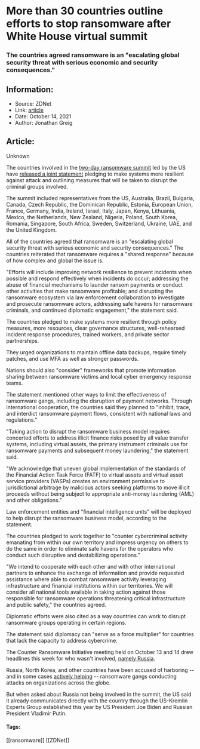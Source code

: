 # More than 30 countries outline efforts to stop ransomware after White House virtual summit
### The countries agreed ransomware is an "escalating global security threat with serious economic and security consequences."

## Information:
+ Source: ZDNet
+ Link: [article](https://www.zdnet.com/article/30-countries-outline-efforts-to-stop-ransomware-after-white-house-virtual-summit/)
+ Date: October 14, 2021
+ Author: Jonathan Greig


## Article:
Unknown

The countries involved in the [two-day ransomware summit](https://www.zdnet.com/article/white-house-to-convene-30-country-cybersecurity-meeting/) led by the US have [released a joint statement](https://s3.documentcloud.org/documents/21085090/joint-statement-international-counter-ransomware-initiative.pdf) pledging to make systems more resilient against attack and outlining measures that will be taken to disrupt the criminal groups involved.  

The summit included representatives from the US, Australia, Brazil, Bulgaria, Canada, Czech Republic, the Dominican Republic, Estonia, European Union, France, Germany, India, Ireland, Israel, Italy, Japan, Kenya, Lithuania, Mexico, the Netherlands, New Zealand, Nigeria, Poland, South Korea, Romania, Singapore, South Africa, Sweden, Switzerland, Ukraine, UAE, and the United Kingdom.

All of the countries agreed that ransomware is an "escalating global security threat with serious economic and security consequences." The countries reiterated that ransomware requires a "shared response" because of how complex and global the issue is. 

"Efforts will include improving network resilience to prevent incidents when possible and respond effectively when incidents do occur; addressing the abuse of financial mechanisms to launder ransom payments or conduct other activities that make ransomware profitable; and disrupting the ransomware ecosystem via law enforcement collaboration to investigate and prosecute ransomware actors, addressing safe havens for ransomware criminals, and continued diplomatic engagement," the statement said.

The countries pledged to make systems more resilient through policy measures, more resources, clear governance structures, well-rehearsed incident response procedures, trained workers, and private sector partnerships. 

They urged organizations to maintain offline data backups, require timely patches, and use MFA as well as stronger passwords. 

Nations should also "consider" frameworks that promote information sharing between ransomware victims and local cyber emergency response teams. 






The statement mentioned other ways to limit the effectiveness of ransomware gangs, including the disruption of payment networks. Through international cooperation, the countries said they planned to "inhibit, trace, and interdict ransomware payment flows, consistent with national laws and regulations."

"Taking action to disrupt the ransomware business model requires concerted efforts to address illicit finance risks posed by all value transfer systems, including virtual assets, the primary instrument criminals use for ransomware payments and subsequent money laundering," the statement said. 

"We acknowledge that uneven global implementation of the standards of the Financial Action Task Force (FATF) to virtual assets and virtual asset service providers (VASPs) creates an environment permissive to jurisdictional arbitrage by malicious actors seeking platforms to move illicit proceeds without being subject to appropriate anti-money laundering (AML) and other obligations." 

Law enforcement entities and "financial intelligence units" will be deployed to help disrupt the ransomware business model, according to the statement. 

The countries pledged to work together to "counter cybercriminal activity emanating from within our own territory and impress urgency on others to do the same in order to eliminate safe havens for the operators who conduct such disruptive and destabilizing operations." 

"We intend to cooperate with each other and with other international partners to enhance the exchange of information and provide requested assistance where able to combat ransomware activity leveraging infrastructure and financial institutions within our territories. We will consider all national tools available in taking action against those responsible for ransomware operations threatening critical infrastructure and public safety," the countries agreed. 

Diplomatic efforts were also cited as a way countries can work to disrupt ransomware groups operating in certain regions. 

The statement said diplomacy can "serve as a force multiplier" for countries that lack the capacity to address cybercrime. 

The Counter Ransomware Initiative meeting held on October 13 and 14 drew headlines this week for who wasn't involved, [namely Russia](https://www.zdnet.com/article/the-white-house-is-having-a-big-meeting-about-fighting-ransomware-it-didnt-invite-russia/). 

Russia, North Korea, and other countries have been accused of harboring -- and in some cases [actively helping](https://www.cbsnews.com/news/ransomware-gang-russia/) -- ransomware gangs conducting attacks on organizations across the globe. 

But when asked about Russia not being involved in the summit, the US said it already communicates directly with the country through the US-Kremlin Experts Group established this year by US President Joe Biden and Russian President Vladimir Putin.





#### Tags:
[[ransomware]] [[ZDNet]]
